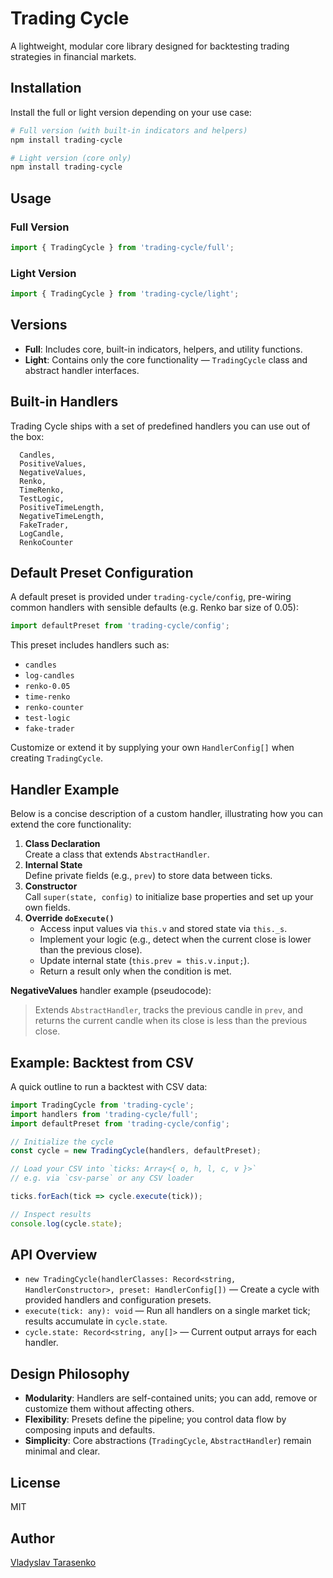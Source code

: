 # Trading Cycle

A lightweight, modular core library designed for backtesting trading strategies in financial markets.

## Installation

Install the full or light version depending on your use case:

```bash
# Full version (with built-in indicators and helpers)
npm install trading-cycle

# Light version (core only)
npm install trading-cycle
```

## Usage

### Full Version

```ts
import { TradingCycle } from 'trading-cycle/full';
```

### Light Version

```ts
import { TradingCycle } from 'trading-cycle/light';
```

## Versions

- **Full**: Includes core, built-in indicators, helpers, and utility functions.
- **Light**: Contains only the core functionality — `TradingCycle` class and abstract handler interfaces.

## Built-in Handlers

Trading Cycle ships with a set of predefined handlers you can use out of the box:

```
  Candles,
  PositiveValues,
  NegativeValues,
  Renko,
  TimeRenko,
  TestLogic,
  PositiveTimeLength,
  NegativeTimeLength,
  FakeTrader,
  LogCandle,
  RenkoCounter
```

## Default Preset Configuration

A default preset is provided under `trading-cycle/config`, pre-wiring common handlers with sensible defaults (e.g. Renko bar size of 0.05):

```ts
import defaultPreset from 'trading-cycle/config';
```

This preset includes handlers such as:
- `candles`
- `log-candles`
- `renko-0.05`
- `time-renko`
- `renko-counter`
- `test-logic`
- `fake-trader`

Customize or extend it by supplying your own `HandlerConfig[]` when creating `TradingCycle`.

## Handler Example

Below is a concise description of a custom handler, illustrating how you can extend the core functionality:

1. **Class Declaration**  
   Create a class that extends `AbstractHandler`.
2. **Internal State**  
   Define private fields (e.g., `prev`) to store data between ticks.
3. **Constructor**  
   Call `super(state, config)` to initialize base properties and set up your own fields.
4. **Override `doExecute()`**
   - Access input values via `this.v` and stored state via `this._s`.
   - Implement your logic (e.g., detect when the current close is lower than the previous close).
   - Update internal state (`this.prev = this.v.input;`).
   - Return a result only when the condition is met.

**NegativeValues** handler example (pseudocode):

> Extends `AbstractHandler`, tracks the previous candle in `prev`, and returns the current candle when its close is less than the previous close.

## Example: Backtest from CSV

A quick outline to run a backtest with CSV data:

```ts
import TradingCycle from 'trading-cycle';
import handlers from 'trading-cycle/full';
import defaultPreset from 'trading-cycle/config';

// Initialize the cycle
const cycle = new TradingCycle(handlers, defaultPreset);

// Load your CSV into `ticks: Array<{ o, h, l, c, v }>`
// e.g. via `csv-parse` or any CSV loader

ticks.forEach(tick => cycle.execute(tick));

// Inspect results
console.log(cycle.state);
```

## API Overview

- `new TradingCycle(handlerClasses: Record<string, HandlerConstructor>, preset: HandlerConfig[])` — Create a cycle with provided handlers and configuration presets.
- `execute(tick: any): void` — Run all handlers on a single market tick; results accumulate in `cycle.state`.
- `cycle.state: Record<string, any[]>` — Current output arrays for each handler.

## Design Philosophy

- **Modularity**: Handlers are self-contained units; you can add, remove or customize them without affecting others.
- **Flexibility**: Presets define the pipeline; you control data flow by composing inputs and defaults.
- **Simplicity**: Core abstractions (`TradingCycle`, `AbstractHandler`) remain minimal and clear.

## License

MIT

## Author

[Vladyslav Tarasenko](https://github.com/vladtarrow)

